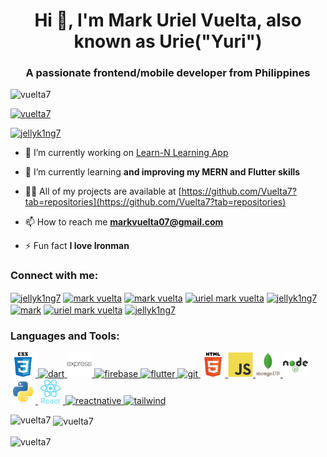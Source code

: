 <h1 align="center">Hi 👋, I'm Mark Uriel Vuelta, also known as Urie("Yuri")</h1>
<h3 align="center">A passionate frontend/mobile developer from Philippines</h3>

<p align="left"> <img src="https://komarev.com/ghpvc/?username=vuelta7&label=Profile%20views&color=0e75b6&style=flat" alt="vuelta7" /> </p>

<p align="left"> <a href="https://github.com/ryo-ma/github-profile-trophy"><img src="https://github-profile-trophy.vercel.app/?username=vuelta7" alt="vuelta7" /></a> </p>

<p align="left"> <a href="https://twitter.com/jellyk1ng7" target="blank"><img src="https://img.shields.io/twitter/follow/jellyk1ng7?logo=twitter&style=for-the-badge" alt="jellyk1ng7" /></a> </p>

- 🔭 I’m currently working on [Learn-N Learning App](https://github.com/Vuelta7/Learn-N.git)

- 🌱 I’m currently learning **and improving my MERN and Flutter skills**

- 👨‍💻 All of my projects are available at [https://github.com/Vuelta7?tab=repositories](https://github.com/Vuelta7?tab=repositories)

- 📫 How to reach me **markvuelta07@gmail.com**

- ⚡ Fun fact **I love Ironman**

<h3 align="left">Connect with me:</h3>
<p align="left">
<a href="https://twitter.com/jellyk1ng7" target="blank"><img align="center" src="https://raw.githubusercontent.com/rahuldkjain/github-profile-readme-generator/master/src/images/icons/Social/twitter.svg" alt="jellyk1ng7" height="30" width="40" /></a>
<a href="https://linkedin.com/in/mark vuelta" target="blank"><img align="center" src="https://raw.githubusercontent.com/rahuldkjain/github-profile-readme-generator/master/src/images/icons/Social/linked-in-alt.svg" alt="mark vuelta" height="30" width="40" /></a>
<a href="https://stackoverflow.com/users/mark vuelta" target="blank"><img align="center" src="https://raw.githubusercontent.com/rahuldkjain/github-profile-readme-generator/master/src/images/icons/Social/stack-overflow.svg" alt="mark vuelta" height="30" width="40" /></a>
<a href="https://fb.com/uriel mark vuelta" target="blank"><img align="center" src="https://raw.githubusercontent.com/rahuldkjain/github-profile-readme-generator/master/src/images/icons/Social/facebook.svg" alt="uriel mark vuelta" height="30" width="40" /></a>
<a href="https://instagram.com/jellyk1ng7" target="blank"><img align="center" src="https://raw.githubusercontent.com/rahuldkjain/github-profile-readme-generator/master/src/images/icons/Social/instagram.svg" alt="jellyk1ng7" height="30" width="40" /></a>
<a href="https://www.youtube.com/c/mark" target="blank"><img align="center" src="https://raw.githubusercontent.com/rahuldkjain/github-profile-readme-generator/master/src/images/icons/Social/youtube.svg" alt="mark" height="30" width="40" /></a>
<a href="https://www.leetcode.com/uriel mark vuelta" target="blank"><img align="center" src="https://raw.githubusercontent.com/rahuldkjain/github-profile-readme-generator/master/src/images/icons/Social/leet-code.svg" alt="uriel mark vuelta" height="30" width="40" /></a>
<a href="https://discord.gg/jellyk1ng7" target="blank"><img align="center" src="https://raw.githubusercontent.com/rahuldkjain/github-profile-readme-generator/master/src/images/icons/Social/discord.svg" alt="jellyk1ng7" height="30" width="40" /></a>
</p>

<h3 align="left">Languages and Tools:</h3>
<p align="left"> <a href="https://www.w3schools.com/css/" target="_blank" rel="noreferrer"> <img src="https://raw.githubusercontent.com/devicons/devicon/master/icons/css3/css3-original-wordmark.svg" alt="css3" width="40" height="40"/> </a> <a href="https://dart.dev" target="_blank" rel="noreferrer"> <img src="https://www.vectorlogo.zone/logos/dartlang/dartlang-icon.svg" alt="dart" width="40" height="40"/> </a> <a href="https://expressjs.com" target="_blank" rel="noreferrer"> <img src="https://raw.githubusercontent.com/devicons/devicon/master/icons/express/express-original-wordmark.svg" alt="express" width="40" height="40"/> </a> <a href="https://firebase.google.com/" target="_blank" rel="noreferrer"> <img src="https://www.vectorlogo.zone/logos/firebase/firebase-icon.svg" alt="firebase" width="40" height="40"/> </a> <a href="https://flutter.dev" target="_blank" rel="noreferrer"> <img src="https://www.vectorlogo.zone/logos/flutterio/flutterio-icon.svg" alt="flutter" width="40" height="40"/> </a> <a href="https://git-scm.com/" target="_blank" rel="noreferrer"> <img src="https://www.vectorlogo.zone/logos/git-scm/git-scm-icon.svg" alt="git" width="40" height="40"/> </a> <a href="https://www.w3.org/html/" target="_blank" rel="noreferrer"> <img src="https://raw.githubusercontent.com/devicons/devicon/master/icons/html5/html5-original-wordmark.svg" alt="html5" width="40" height="40"/> </a> <a href="https://developer.mozilla.org/en-US/docs/Web/JavaScript" target="_blank" rel="noreferrer"> <img src="https://raw.githubusercontent.com/devicons/devicon/master/icons/javascript/javascript-original.svg" alt="javascript" width="40" height="40"/> </a> <a href="https://www.mongodb.com/" target="_blank" rel="noreferrer"> <img src="https://raw.githubusercontent.com/devicons/devicon/master/icons/mongodb/mongodb-original-wordmark.svg" alt="mongodb" width="40" height="40"/> </a> <a href="https://nodejs.org" target="_blank" rel="noreferrer"> <img src="https://raw.githubusercontent.com/devicons/devicon/master/icons/nodejs/nodejs-original-wordmark.svg" alt="nodejs" width="40" height="40"/> </a> <a href="https://www.python.org" target="_blank" rel="noreferrer"> <img src="https://raw.githubusercontent.com/devicons/devicon/master/icons/python/python-original.svg" alt="python" width="40" height="40"/> </a> <a href="https://reactjs.org/" target="_blank" rel="noreferrer"> <img src="https://raw.githubusercontent.com/devicons/devicon/master/icons/react/react-original-wordmark.svg" alt="react" width="40" height="40"/> </a> <a href="https://reactnative.dev/" target="_blank" rel="noreferrer"> <img src="https://reactnative.dev/img/header_logo.svg" alt="reactnative" width="40" height="40"/> </a> <a href="https://tailwindcss.com/" target="_blank" rel="noreferrer"> <img src="https://www.vectorlogo.zone/logos/tailwindcss/tailwindcss-icon.svg" alt="tailwind" width="40" height="40"/> </a> </p>

<p><img align="left" src="https://github-readme-stats.vercel.app/api/top-langs?username=vuelta7&show_icons=true&locale=en&layout=compact" alt="vuelta7" /></p>

<p>&nbsp;<img align="center" src="https://github-readme-stats.vercel.app/api?username=vuelta7&show_icons=true&locale=en" alt="vuelta7" /></p>

<p><img align="center" src="https://github-readme-streak-stats.herokuapp.com/?user=vuelta7&" alt="vuelta7" /></p>

